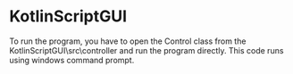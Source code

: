 # KotlinScriptGUI
To run the program, you have to open the Control class from the KotlinScriptGUI\src\controller and run the program directly.
This code runs using windows command prompt.
